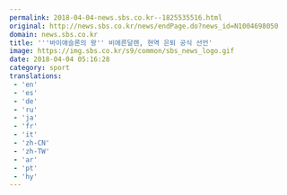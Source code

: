 ```yaml
---
permalink: 2018-04-04-news.sbs.co.kr--1825535516.html
original: http://news.sbs.co.kr/news/endPage.do?news_id=N1004698050
domain: news.sbs.co.kr
title: '''바이애슬론의 왕'' 비에른달렌, 현역 은퇴 공식 선언'
image: https://img.sbs.co.kr/s9/common/sbs_news_logo.gif
date: 2018-04-04 05:16:28
category: sport
translations: 
 - 'en'
 - 'es'
 - 'de'
 - 'ru'
 - 'ja'
 - 'fr'
 - 'it'
 - 'zh-CN'
 - 'zh-TW'
 - 'ar'
 - 'pt'
 - 'hy'
---
```


